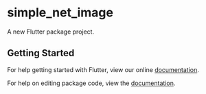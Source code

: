 # simple_net_image

A new Flutter package project.

## Getting Started

For help getting started with Flutter, view our online [documentation](https://flutter.io/).

For help on editing package code, view the [documentation](https://flutter.io/developing-packages/).

